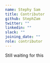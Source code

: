 ```yaml
---
name: Stephy Sam
title: Contributor
github: StephZam
twitter: ""
linkedin: ""
slack: ""
joining_date: ""
role: contributor
---
```


Still waiting for this
